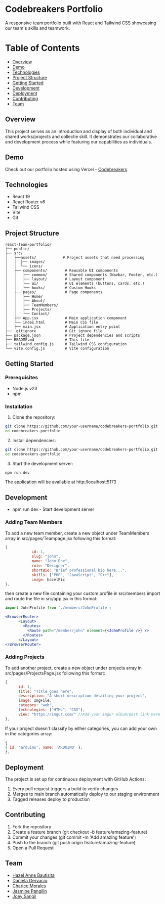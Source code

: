 
# Codebreakers Portfolio
A responsive team portfolio built with React and Tailwind CSS showcasing our team's skills and teamwork.

# Table of Contents
- [Overview](#overview)
- [Demo](#demo)
- [Technologies](#technologies)
- [Project Structure](#project-structure)
- [Getting Started](#getting-started)
- [Development](#development)
- [Deployment](#deployment)
- [Contributing](#contributing)
- [Team](#team)

## Overview

This project serves as an introduction and display of both individual and shared works/projects and collectie skill. It demonstrates our collaborative and development process while featuring our capabilities as individuals.

## Demo

Check out our portfolio hosted using Vercel - [Codebreakers](https://codebreakers-portfolio.vercel.app/)

## Technologies

- React 19
- React Router v6
- Tailwind CSS
- Vite
- Git

## Project Structure

```
react-team-portfolio/
├── public/
├── src/
│   ├──assets/            # Project assets that need processing
│   │  ├── images/
│   │  └── icons/         
│   ├── components/        # Reusable UI components
│   │   ├── common/        # Shared components (Navbar, Footer, etc.)
│   │   ├── layout/        # Layout component
│   │   └── ui/            # UI elements (buttons, cards, etc.)
│   │   └── hooks/         # Custom Hooks
│   ├── pages/             # Page components
│   │   ├── Home/
│   │   ├── About/
│   │   ├── TeamMembers/
│   │   ├── Projects/
│   │   └── Contact/
│   ├── App.jsx            # Main application component
│   └── index.html         # Main CSS file
│   ├── main.jsx           # Application entry point
├── .gitignore             # Git ignore file
├── package.json           # Project dependencies and scripts
├── README.md              # This file
├── tailwind.config.js     # Tailwind CSS configuration
└── vite.config.js         # Vite configuration
```

## Getting Started

### Prerequisites

- Node.js v23
- npm

### Installation

1. Clone the repository:
```bash
git clone https://github.com/your-username/codebreakers-portfolio.git
cd codebreakers-portfolio
```
2. Install dependencies:
```bash
git clone https://github.com/your-username/codebreakers-portfolio.git
cd codebreakers-portfolio
```
3. Start the development server:
```bash
npm run dev
```
The application will be available at http:/localhost:5173
## Development

- npm run dev - Start development server

### Adding Team Members 

To add a new team member, create a new object under TeamMembers array in src/pages/Teampage.jsx following this format:
```jsx
{
            id: 1,
            slug: "john", 
            name: "John Doe",
            role: "Designer",
            shortBio: "Brief professional bio here...", 
            skills: ["PHP", "JavaScript", "C++"],
            image: hazelPic
},
```
then create a new file containing your custom profile in src/members import and route the file in src/app.jsx in this format:
```jsx
import JohnProfile from './members/JohnProfile';

<BrowserRouter>
      <Layout>
        <Routes>
          <Route path="/member/john" element={<JohnProfile />} />
        </Routes>
      </Layout>
</BrowserRouter>
```

### Adding Projects

To add another project, create a new object under projects array in src/pages/ProjectsPage.jsx following this format:
```jsx
{
      id: 1,
      title: "Title goes here",
      description: "A short description detailing your project",
      image: ImgFile, 
      category: "web",
      technologies: ["HTML", "CSS"],
      view: "https://imgur.com/" //Add your imgur album/post link here
},
```
If your project doesn't classify by either categories, you can add your own in the categories array:
```jsx
{
{ id: 'arduino', name: 'ARDUINO' },
},
```

## Deployment

The project is set up for continuous deployment with GitHub Actions:

1. Every pull request triggers a build to verify changes
2. Merges to main branch automatically deploy to our staging environment
3. Tagged releases deploy to production

## Contributing

1. Fork the repository
2. Create a feature branch (git checkout -b feature/amazing-feature)
3. Commit your changes (git commit -m 'Add amazing feature')
4. Push to the branch (git push origin feature/amazing-feature)
5. Open a Pull Request

## Team
- [Hazel Anne Bautisita](https://github.com/monoclesire)
- [Daniela Gervacio](https://github.com/Ellaaaaa2001)
- [Charice Morales](https://github.com/napzoo)
- [Jasmine Pangilin](https://github.com/mazuix)
- [Joey Sangil](https://github.com/notjoess)
